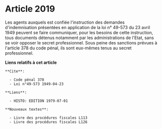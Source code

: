 # Article 2019

Les agents auxquels est confiée l'instruction des demandes d'indemnisation présentées en application de la loi n° 49-573 du
23 avril 1949 peuvent se faire communiquer, pour les besoins de cette instruction, tous documents détenus notamment par les
administrations de l'Etat, sans se voir opposer le secret professionnel. Sous peine des sanctions prévues à l'article 378 du
code pénal, ils sont eux-mêmes tenus au secret professionnel.

**Liens relatifs à cet article**

	**Cite**:

	  - Code pénal 378
	  - Loi n°49-573 1949-04-23

	**Liens**:

	  - HISTO: EDITION 1979-07-01

	**Nouveaux textes**:

	  - Livre des procédures fiscales L113
	  - Livre des procédures fiscales L126
